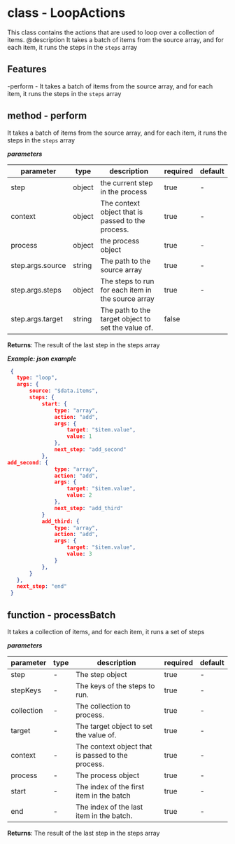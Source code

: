 # class - LoopActionsThis class contains the actions that are used to loop over a collection of items. @description It takes a batch of items from the source array, and for each item, it runs the steps in the `steps` array    ## Features -perform - It takes a batch of items from the source array, and for each item, it runs the steps in the `steps` array  ## method - performIt takes a batch of items from the source array, and for each item, it runs the steps in the `steps` array***parameters***|parameter|type|description|required|default||---------|----|-----------|--------|-------||step|object|the current step in the process|true|-||context|object|The context object that is passed to the process.|true|-||process|object|the process object|true|-||step.args.source|string|The path to the source array|true|-||step.args.steps|object|The steps to run for each item in the source array|true|-||step.args.target|string|The path to the target object to set the value of.|false||**Returns**: The result of the last step in the steps array  ***Example: json example***```json {     type: "loop",     args: {         source: "$data.items",         steps: {             start: {                 type: "array",                 action: "add",                 args: {                     target: "$item.value",                     value: 1                 },                 next_step: "add_second"             },  add_second: {                 type: "array",                 action: "add",                 args: {                     target: "$item.value",                     value: 2                 },                 next_step: "add_third"             }             add_third: {                 type: "array",                 action: "add",                 args: {                     target: "$item.value",                     value: 3                 }             },         }     },     next_step: "end"   }  ```## function - processBatchIt takes a collection of items, and for each item, it runs a set of steps***parameters***|parameter|type|description|required|default||---------|----|-----------|--------|-------||step|-|The step object|true|-||stepKeys|-|The keys of the steps to run.|true|-||collection|-|The collection to process.|true|-||target|-|The target object to set the value of.|true|-||context|-|The context object that is passed to the process.|true|-||process|-|The process object|true|-||start|-|The index of the first item in the batch|true|-||end|-|The index of the last item in the batch.|true|-|**Returns**: The result of the last step in the steps array